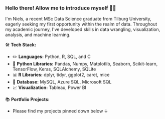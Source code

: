 ### Hello there! Allow me to introduce myself 👋🏼

I'm Niels, a recent MSc Data Science graduate from Tilburg University, eagerly seeking my first opportunity within the realm of data. Throughout my academic journey, I've developed skills in data wrangling, visualization, analysis, and machine learning.

🛠️ **Tech Stack:** <br/>
- ✏️ **Languages:** Python, R, SQL, and C <br/>
- 🐍 **Python Libraries:** Pandas, Numpy, Matplotlib, Seaborn, Scikit-learn, TensorFlow, Keras, SQLAlchemy, SQLite <br/>
- 📊 **R Libraries:** dplyr, tidyr, ggplot2, caret, mice <br/>
- 💾 **Database:** MySQL, Azure SQL, Microsoft SQL <br/>
- 📈 **Visualization:** Tableau, Power BI <br/>

📚 **Portfolio Projects:** <br/>
- Please find my projects pinned down below ↓

